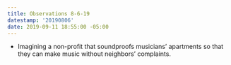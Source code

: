 ```yaml
---
title: Observations 8-6-19
datestamp: '20190806'
date: 2019-09-11 18:55:00 -05:00
---
```


- Imagining a non-profit that soundproofs musicians’ apartments so that they can make music without neighbors’ complaints.
